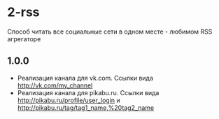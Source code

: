 # 2-rss
Способ читать все социальные сети в одном месте - любимом RSS агрегаторе

## 1.0.0

- Реализация канала для vk.com. Ссылки вида http://vk.com/my_channel
- Реализация канала для pikabu.ru. Ссылки вида http://pikabu.ru/profile/user_login и http://pikabu.ru/tag/tag1_name,%20tag2_name 